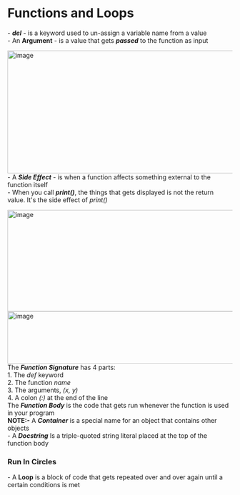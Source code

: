 <h1>Functions and Loops</h1>
<p>
 - <b><i>del</i></b> - is a keyword used to un-assign a variable name from a value <br>
 - An <b>Argument</b> - is a value that gets <i><b>passed</b></i> to the function as input
</p>
<p>
 <img width="703" height="275" alt="image" src="https://github.com/user-attachments/assets/cc09ca99-236c-48fe-803b-1703f3ec2fbb" /> <br>
 - A <b><i>Side Effect</i></b> - is when a function affects something external to the function itself <br>
 - When you call <b><i>print()</i></b>, the things that gets displayed is not the return value. It's the side effect of <i>print()</i>
</p>
<p>
 <img width="740" height="227" alt="image" src="https://github.com/user-attachments/assets/3b5b7a17-0f66-4eba-b1e4-cef14c26a74a" /> <br>
<img width="675" height="117" alt="image" src="https://github.com/user-attachments/assets/e76bfbfb-991b-4dc5-9fd7-a52169dc76f5" /> <br>
The <i><b>Function Signature</b></i> has 4 parts: <br>
1. The <i>def</i> keyword <br>
2. The function <i>name</i> <br>
3. The arguments, <i>(x, y)</i> <br>
4. A colon <i>(:)</i> at the end of the line <br>
The <i><b>Function Body</b></i> is the code that gets run whenever the function is used in your program <br>
 <b>NOTE:-</b> A <b><i>Container</i></b> is a special name for an object that contains other objects <br>
 - A <b><i>Docstring</i></b> Is a triple-quoted string literal placed at the top of the function body
</p>
<p>
 <h3>Run In Circles</h3>
 - A <b>Loop</b> is a block of code that gets repeated over and over again until a certain conditions is met
</p>


